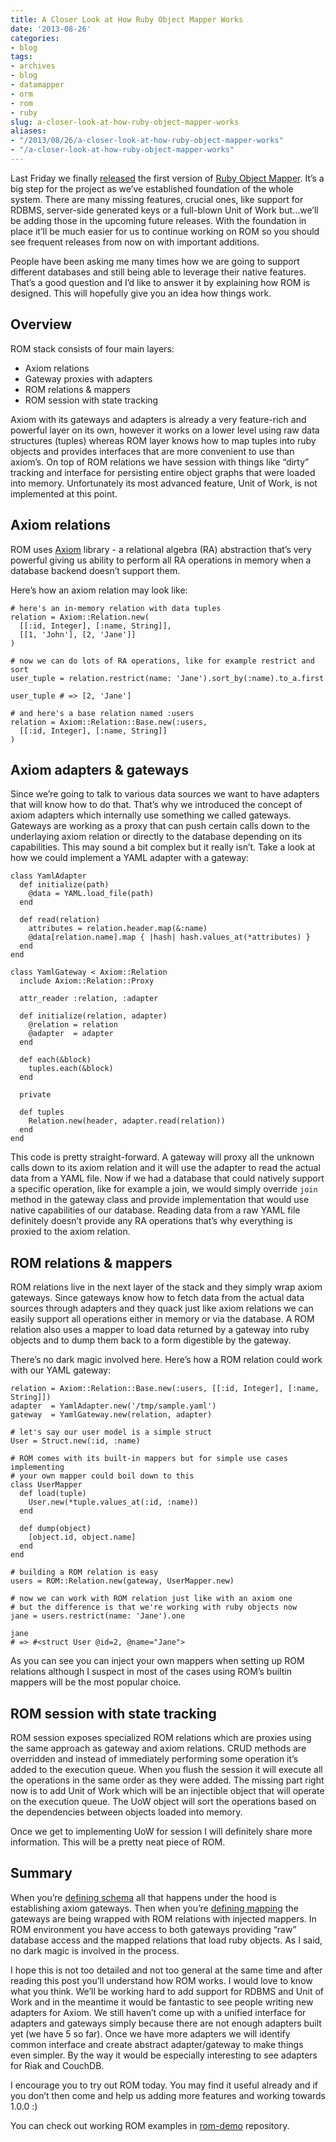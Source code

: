 ```yaml
---
title: A Closer Look at How Ruby Object Mapper Works
date: '2013-08-26'
categories:
- blog
tags:
- archives
- blog
- datamapper
- orm
- rom
- ruby
slug: a-closer-look-at-how-ruby-object-mapper-works
aliases:
- "/2013/08/26/a-closer-look-at-how-ruby-object-mapper-works"
- "/a-closer-look-at-how-ruby-object-mapper-works"
---
```


Last Friday we finally [released](https://groups.google.com/forum/#!topic/rom-rb/tvx9PNj2ewE) the first version of [Ruby Object Mapper](http://rom-rb.org). It’s a big step for the project as we’ve established foundation of the whole system. There are many missing features, crucial ones, like support for RDBMS, server-side generated keys or a full-blown Unit of Work but…we’ll be adding those in the upcoming future releases. With the foundation in place it’ll be much easier for us to continue working on ROM so you should see frequent releases from now on with important additions.

People have been asking me many times how we are going to support different databases and still being able to leverage their native features. That’s a good question and I’d like to answer it by explaining how ROM is designed. This will hopefully give you an idea how things work.

## Overview

ROM stack consists of four main layers:

- Axiom relations
- Gateway proxies with adapters
- ROM relations & mappers
- ROM session with state tracking

Axiom with its gateways and adapters is already a very feature-rich and powerful layer on its own, however it works on a lower level using raw data structures (tuples) whereas ROM layer knows how to map tuples into ruby objects and provides interfaces that are more convenient to use than axiom’s. On top of ROM relations we have session with things like “dirty” tracking and interface for persisting entire object graphs that were loaded into memory. Unfortunately its most advanced feature, Unit of Work, is not implemented at this point.

## Axiom relations

ROM uses [Axiom](https://github.com/dkubb/axiom) library - a relational algebra (RA) abstraction that’s very powerful giving us ability to perform all RA operations in memory when a database backend doesn’t support them.

Here’s how an axiom relation may look like:

```generic
# here's an in-memory relation with data tuples
relation = Axiom::Relation.new(
  [[:id, Integer], [:name, String]],
  [[1, 'John'], [2, 'Jane']]
)

# now we can do lots of RA operations, like for example restrict and sort
user_tuple = relation.restrict(name: 'Jane').sort_by(:name).to_a.first

user_tuple # => [2, 'Jane']

# and here's a base relation named :users
relation = Axiom::Relation::Base.new(:users,
  [[:id, Integer], [:name, String]]
)

```

## Axiom adapters & gateways

Since we’re going to talk to various data sources we want to have adapters that will know how to do that. That’s why we introduced the concept of axiom adapters which internally use something we called gateways. Gateways are working as a proxy that can push certain calls down to the underlaying axiom relation or directly to the database depending on its capabilities. This may sound a bit complex but it really isn’t. Take a look at how we could implement a YAML adapter with a gateway:

```generic
class YamlAdapter
  def initialize(path)
    @data = YAML.load_file(path)
  end

  def read(relation)
    attributes = relation.header.map(&:name)
    @data[relation.name].map { |hash| hash.values_at(*attributes) }
  end
end

class YamlGateway < Axiom::Relation
  include Axiom::Relation::Proxy

  attr_reader :relation, :adapter

  def initialize(relation, adapter)
    @relation = relation
    @adapter  = adapter
  end

  def each(&block)
    tuples.each(&block)
  end

  private

  def tuples
    Relation.new(header, adapter.read(relation))
  end
end

```

This code is pretty straight-forward. A gateway will proxy all the unknown calls down to its axiom relation and it will use the adapter to read the actual data from a YAML file. Now if we had a database that could natively support a specific operation, like for example a join, we would simply override `join` method in the gateway class and provide implementation that would use native capabilities of our database. Reading data from a raw YAML file definitely doesn’t provide any RA operations that’s why everything is proxied to the axiom relation.

## ROM relations & mappers

ROM relations live in the next layer of the stack and they simply wrap axiom gateways. Since gateways know how to fetch data from the actual data sources through adapters and they quack just like axiom relations we can easily support all operations either in memory or via the database. A ROM relation also uses a mapper to load data returned by a gateway into ruby objects and to dump them back to a form digestible by the gateway.

There’s no dark magic involved here. Here’s how a ROM relation could work with our YAML gateway:

```generic
relation = Axiom::Relation::Base.new(:users, [[:id, Integer], [:name, String]])
adapter  = YamlAdapter.new('/tmp/sample.yaml')
gateway  = YamlGateway.new(relation, adapter)

# let's say our user model is a simple struct
User = Struct.new(:id, :name)

# ROM comes with its built-in mappers but for simple use cases implementing
# your own mapper could boil down to this
class UserMapper
  def load(tuple)
    User.new(*tuple.values_at(:id, :name))
  end

  def dump(object)
    [object.id, object.name]
  end
end

# building a ROM relation is easy
users = ROM::Relation.new(gateway, UserMapper.new)

# now we can work with ROM relation just like with an axiom one
# but the difference is that we're working with ruby objects now
jane = users.restrict(name: 'Jane').one

jane
# => #<struct User @id=2, @name="Jane">

```

As you can see you can inject your own mappers when setting up ROM relations although I suspect in most of the cases using ROM’s builtin mappers will be the most popular choice.

## ROM session with state tracking

ROM session exposes specialized ROM relations which are proxies using the same approach as gateway and axiom relations. CRUD methods are overridden and instead of immediately performing some operation it’s added to the execution queue. When you flush the session it will execute all the operations in the same order as they were added. The missing part right now is to add Unit of Work which will be an injectible object that will operate on the execution queue. The UoW object will sort the operations based on the dependencies between objects loaded into memory.

Once we get to implementing UoW for session I will definitely share more information. This will be a pretty neat piece of ROM.

## Summary

When you’re [defining schema](https://github.com/rom-rb/rom#1-set-up-environment-and-define-schema) all that happens under the hood is establishing axiom gateways. Then when you’re [defining mapping](https://github.com/rom-rb/rom#2-set-up-mapping) the gateways are being wrapped with ROM relations with injected mappers. In ROM environment you have access to both gateways providing “raw” database access and the mapped relations that load ruby objects. As I said, no dark magic is involved in the process.

I hope this is not too detailed and not too general at the same time and after reading this post you’ll understand how ROM works. I would love to know what you think. We’ll be working hard to add support for RDBMS and Unit of Work and in the meantime it would be fantastic to see people writing new adapters for Axiom. We still haven’t come up with a unified interface for adapters and gateways simply because there are not enough adapters built yet (we have 5 so far). Once we have more adapters we will identify common interface and create abstract adapter/gateway to make things even simpler. By the way it would be especially interesting to see adapters for Riak and CouchDB.

I encourage you to try out ROM today. You may find it useful already and if you don’t then come and help us adding more features and working towards 1.0.0 :)

You can check out working ROM examples in [rom-demo](https://github.com/solnic/rom-demo) repository.

